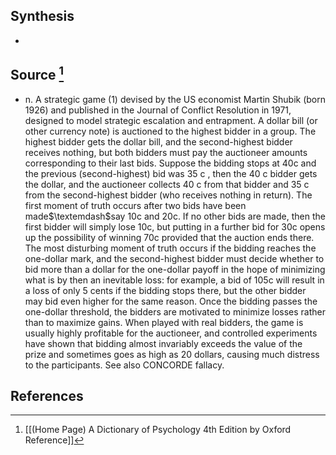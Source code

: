 ## Synthesis
- 
## Source [^1]
- n. A strategic game (1) devised by the US economist Martin Shubik (born 1926) and published in the Journal of Conflict Resolution in 1971, designed to model strategic escalation and entrapment. A dollar bill (or other currency note) is auctioned to the highest bidder in a group. The highest bidder gets the dollar bill, and the second-highest bidder receives nothing, but both bidders must pay the auctioneer amounts corresponding to their last bids. Suppose the bidding stops at 40c and the previous (second-highest) bid was 35 c , then the 40 c bidder gets the dollar, and the auctioneer collects 40 c from that bidder and 35 c from the second-highest bidder (who receives nothing in return). The first moment of truth occurs after two bids have been made$\textemdash$say 10c and 20c. If no other bids are made, then the first bidder will simply lose 10c, but putting in a further bid for 30c opens up the possibility of winning 70c provided that the auction ends there. The most disturbing moment of truth occurs if the bidding reaches the one-dollar mark, and the second-highest bidder must decide whether to bid more than a dollar for the one-dollar payoff in the hope of minimizing what is by then an inevitable loss: for example, a bid of 105c will result in a loss of only 5 cents if the bidding stops there, but the other bidder may bid even higher for the same reason. Once the bidding passes the one-dollar threshold, the bidders are motivated to minimize losses rather than to maximize gains. When played with real bidders, the game is usually highly profitable for the auctioneer, and controlled experiments have shown that bidding almost invariably exceeds the value of the prize and sometimes goes as high as 20 dollars, causing much distress to the participants. See also CONCORDE fallacy.
## References

[^1]: [[(Home Page) A Dictionary of Psychology 4th Edition by Oxford Reference]]